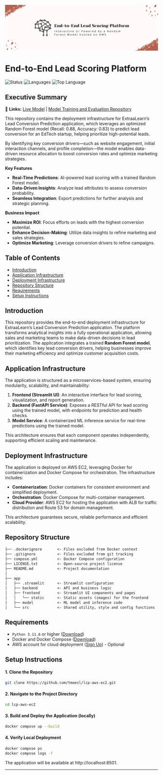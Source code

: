 ![EdTech Banner](/app/frontend/static/lsp_banner.png)

# End-to-End Lead Scoring Platform

![Status](https://img.shields.io/badge/-Completed-34A853?style=flat&label=Project&labelColor=23555555)
![Languages](https://img.shields.io/github/languages/count/tmoesl/End-to-End-Lead-Scoring-Platform?label=Languages)
![Top Language](https://img.shields.io/github/languages/top/tmoesl/End-to-End-Lead-Scoring-Platform?color=white)

## Executive Summary

🔗 **Links:** [Live Model](https://leads.dataproject.io "Access model for real-time lead inference") | [Model Training and Evaluation Repository](https://github.com/tmoesl/lead-conversion-prediction "Explore data preprocessing, feature engineering, model training, and performance evaluation.")

This repository contains the deployment infrastructure for ExtraaLearn’s Lead Conversion Prediction application, which leverages an optimized Random Forest model (Recall: 0.88, Accuracy: 0.83) to predict lead conversion for an EdTech startup, helping prioritize high-potential leads. 

By identifying key conversion drivers—such as website engagement, initial interaction channels, and profile completion—the model enables data-driven resource allocation to boost conversion rates and optimize marketing strategies.

**Key Features**
- **Real-Time Predictions**: AI-powered lead scoring with a trained Random Forest model.
- **Data-Driven Insights**: Analyze lead attributes to assess conversion probability.
- **Seamless Integration**: Export predictions for further analysis and strategic planning.

**Business Impact**
- **Maximize ROI**: Focus efforts on leads with the highest conversion potential.
- **Enhance Decision-Making**: Utilize data insights to refine marketing and sales strategies.
- **Optimize Marketing**: Leverage conversion drivers to refine campaigns.

## Table of Contents
- [Introduction](#introduction)
- [Application Infrastructure](#application-infrastructure)
- [Deployment Infrastructure](#deployment-infrastructure)
- [Repository Structure](#repository-structure)
- [Requirements](#requirements)
- [Setup Instructions](#setup-instructions)


## Introduction
This repository provides the end-to-end deployment infrastructure for ExtraaLearn’s Lead Conversion Prediction application. The platform transforms analytical insights into a fully operational application, allowing sales and marketing teams to make data-driven decisions in lead prioritization. 
The application integrates a trained **Random Forest model**, which identifies key lead conversion drivers, helping businesses improve their marketing efficiency and optimize customer acquisition costs.

## Application Infrastructure
The application is structured as a microservices-based system, ensuring modularity, scalability, and maintainability:

1. **Frontend (Streamlit UI)**: An interactive interface for lead scoring, visualization, and report generation.
2. **Backend (FastAPI Service)**: Exposes a RESTful API for lead scoring using the trained model, with endpoints for prediction and health checks.
3. **Model Service**: A containerized ML inference service for real-time predictions using the trained model.

This architecture ensures that each component operates independently, supporting efficient scaling and maintenance.


## Deployment Infrastructure
The application is deployed on AWS EC2, leveraging Docker for containerization and Docker Compose for orchestration. The infrastructure includes:

- **Containerization**: Docker containers for consistent environment and simplified deployment.
- **Orchestration**: Docker Compose for multi-container management.
- **Cloud Provider**: AWS EC2 for hosting the application with ALB for traffic distribution and Route 53 for domain management.

This architecture guarantees secure, reliable performance and efficient scalability.

## Repository Structure
```
├── .dockerignore       <- Files excluded from Docker context
├── .gitignore          <- Files excluded from git tracking
├── compose.yml         <- Docker Compose configuration
├── LICENSE.txt         <- Open-source project license
├── README.md           <- Project documentation
│
├── app
│   ├── .streamlit      <- Streamlit configuration
│   ├── backend         <- API and business logic
│   ├── frontend        <- Streamlit UI components and pages
│   │   └── static      <- Static assets (images) for the frontend
│   ├── model           <- ML model and inference code
│   └── src             <- Shared utility, style and config functions
```


## Requirements

- `Python 3.11.6` or higher ([Download](https://www.python.org))
- Docker and Docker Compose ([Download](https://www.docker.com/get-started/))
- AWS account for cloud deployment ([Sign Up](https://aws.amazon.com/free/)) - Optional

## Setup Instructions

#### 1. Clone the Repository

```bash
git clone https://github.com/tmoesl/lcp-aws-ec2.git
```

#### 2. Navigate to the Project Directory
```bash
cd lcp-aws-ec2
```

#### 3. Build and Deploy the Application (locally)
```bash
docker compose up --build
```

#### 4. Verify Local Deployment 
```bash
docker compose ps
docker compose logs -f
```

The application will be available at http://localhost:8501.

---

